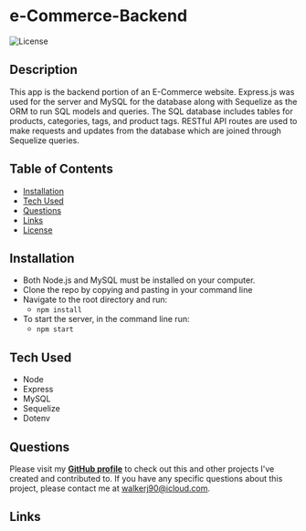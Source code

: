 # e-Commerce-Backend

![License](https://img.shields.io/badge/License%3A-MIT-green.svg)

## Description
This app is the backend portion of an E-Commerce website. Express.js was used for the server and MySQL for the database along with Sequelize as the ORM to run SQL models and queries.
The SQL database includes tables for products, categories, tags, and product tags. RESTful API routes are used to make requests and updates from the database which are joined through Sequelize queries.

## Table of Contents
- [Installation](#installation)
- [Tech Used](#tech-used)
- [Questions](#questions)
- [Links](#links)
- [License](#license) 

## Installation
- Both Node.js and MySQL must be installed on your computer.
- Clone the repo by copying and pasting in your command line
- Navigate to the root directory and run: 
  - `npm install`
- To start the server, in the command line run: 
  - `npm start`

## Tech Used
- Node
- Express
- MySQL
- Sequelize
- Dotenv

## Questions
Please visit my **[GitHub profile](https://github.com/walkerj90/)** to check out this and other projects I've created and contributed to.
If you have any specific questions about this project, please contact me at <walkerj90@icloud.com>.

## Links
